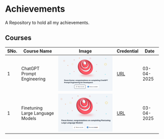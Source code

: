 # Achievements
A Repository to hold all my achievements.

## Courses
| SNo. | Course Name | Image | Credential | Date |
| ----------- | ----------- | ---------- | ---- | ---- |
| 1 | ChatGPT Prompt Engineering | ![image](assets/1.png)| [URL](https://learn.deeplearning.ai/accomplishments/a4f81ff4-330b-42f8-b923-91e6c2685452?usp=sharing) | 03-04-2025 | 
| 1 | Finetuning Large Language Models | ![image](assets/2.png)| [URL](https://learn.deeplearning.ai/accomplishments/85a21e63-6cff-4afc-8a3c-d55cdc1ee283?usp=sharing) | 03-04-2025 | 

